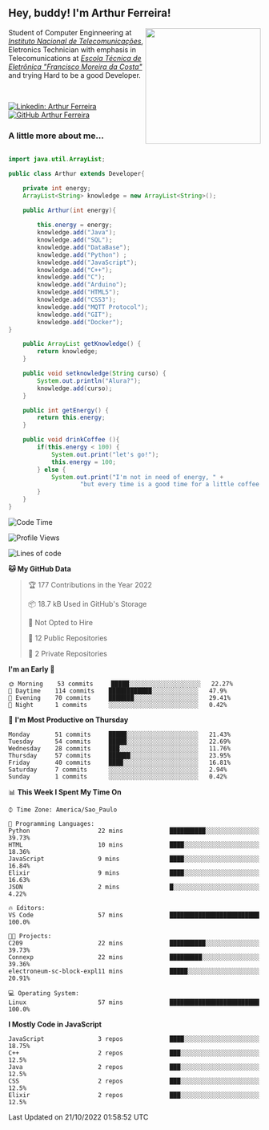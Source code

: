 <h2> Hey, buddy! I'm Arthur Ferreira!</h2>
<img align='right' src="https://media.giphy.com/media/ule4vhcY1xEKQ/giphy.gif" width="230">
<p>Student of Computer Enginneering at  <em><a href="https://inatel.br/home/" target="_blank">Instituto Nacional de Telecomunicações</a></em>, Eletronics Technician with emphasis in Telecomunications at <em><a href="https://www.etefmc.com.br" target="_blank">Escola Técnica de Eletrônica "Francisco Moreira da Costa"</a></em> and trying Hard to be a good Developer.
</p></br>

[![Linkedin: Arthur Ferreira](https://img.shields.io/badge/-Arthur%20Ferreira%20Silva-blue?style=flat-square&logo=Linkedin&logoColor=white&link=https://www.linkedin.com/in/ArthurFerreiraSilva/)]( www.linkedin.com/in/ArthurFerreiraSilva)
[![GitHub Arthur Ferreira](https://img.shields.io/github/followers/arthur-ngdi?label=follow&style=social)](https://github.com/arthur-ngdi)


### A little more about me...  

``` Java

import java.util.ArrayList;

public class Arthur extends Developer{

    private int energy;
    ArrayList<String> knowledge = new ArrayList<String>();

    public Arthur(int energy){
        
        this.energy = energy;
        knowledge.add("Java");
        knowledge.add("SQL");
        knowledge.add("DataBase");
        knowledge.add("Python") ;
        knowledge.add("JavaScript");
        knowledge.add("C++");
        knowledge.add("C");
        knowledge.add("Arduino");
        knowledge.add("HTML5");
        knowledge.add("CSS3");
        knowledge.add("MQTT Protocol");
        knowledge.add("GIT");
        knowledge.add("Docker");
}

    public ArrayList getKnowledge() {
        return knowledge;
    }

    public void setknowledge(String curso) {
        System.out.println("Alura?");
        knowledge.add(curso);
    }

    public int getEnergy() {
        return this.energy;
    }

    public void drinkCoffee (){
        if(this.energy < 100) {
            System.out.print("let's go!");
            this.energy = 100;
        } else {
            System.out.print("I'm not in need of energy, " +
                    "but every time is a good time for a little coffee!");
        }
    }
}

```
<!--START_SECTION:waka-->
![Code Time](http://img.shields.io/badge/Code%20Time-172%20hrs%2057%20mins-blue)

![Profile Views](http://img.shields.io/badge/Profile%20Views-0-blue)

![Lines of code](https://img.shields.io/badge/From%20Hello%20World%20I%27ve%20Written-485%20Thousand%20lines%20of%20code-blue)

**🐱 My GitHub Data** 

> 🏆 177 Contributions in the Year 2022
 > 
> 📦 18.7 kB Used in GitHub's Storage 
 > 
> 🚫 Not Opted to Hire
 > 
> 📜 12 Public Repositories 
 > 
> 🔑 2 Private Repositories  
 > 
**I'm an Early 🐤** 

```text
🌞 Morning    53 commits     █████░░░░░░░░░░░░░░░░░░░░   22.27% 
🌆 Daytime    114 commits    ████████████░░░░░░░░░░░░░   47.9% 
🌃 Evening    70 commits     ███████░░░░░░░░░░░░░░░░░░   29.41% 
🌙 Night      1 commits      ░░░░░░░░░░░░░░░░░░░░░░░░░   0.42%

```
📅 **I'm Most Productive on Thursday** 

```text
Monday       51 commits     █████░░░░░░░░░░░░░░░░░░░░   21.43% 
Tuesday      54 commits     █████░░░░░░░░░░░░░░░░░░░░   22.69% 
Wednesday    28 commits     ███░░░░░░░░░░░░░░░░░░░░░░   11.76% 
Thursday     57 commits     ██████░░░░░░░░░░░░░░░░░░░   23.95% 
Friday       40 commits     ████░░░░░░░░░░░░░░░░░░░░░   16.81% 
Saturday     7 commits      ░░░░░░░░░░░░░░░░░░░░░░░░░   2.94% 
Sunday       1 commits      ░░░░░░░░░░░░░░░░░░░░░░░░░   0.42%

```


📊 **This Week I Spent My Time On** 

```text
⌚︎ Time Zone: America/Sao_Paulo

💬 Programming Languages: 
Python                   22 mins             ██████████░░░░░░░░░░░░░░░   39.73% 
HTML                     10 mins             ████░░░░░░░░░░░░░░░░░░░░░   18.36% 
JavaScript               9 mins              ████░░░░░░░░░░░░░░░░░░░░░   16.84% 
Elixir                   9 mins              ████░░░░░░░░░░░░░░░░░░░░░   16.63% 
JSON                     2 mins              █░░░░░░░░░░░░░░░░░░░░░░░░   4.22%

🔥 Editors: 
VS Code                  57 mins             █████████████████████████   100.0%

🐱‍💻 Projects: 
C209                     22 mins             ██████████░░░░░░░░░░░░░░░   39.73% 
Connexp                  22 mins             █████████░░░░░░░░░░░░░░░░   39.36% 
electroneum-sc-block-expl11 mins             █████░░░░░░░░░░░░░░░░░░░░   20.91%

💻 Operating System: 
Linux                    57 mins             █████████████████████████   100.0%

```

**I Mostly Code in JavaScript** 

```text
JavaScript               3 repos             ████░░░░░░░░░░░░░░░░░░░░░   18.75% 
C++                      2 repos             ███░░░░░░░░░░░░░░░░░░░░░░   12.5% 
Java                     2 repos             ███░░░░░░░░░░░░░░░░░░░░░░   12.5% 
CSS                      2 repos             ███░░░░░░░░░░░░░░░░░░░░░░   12.5% 
Elixir                   2 repos             ███░░░░░░░░░░░░░░░░░░░░░░   12.5%

```



 Last Updated on 21/10/2022 01:58:52 UTC
<!--END_SECTION:waka-->
